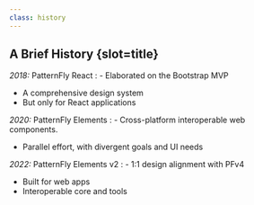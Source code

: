 ```yaml
---
class: history
---
```

## A Brief History {slot=title}

*2018:* PatternFly React
: - Elaborated on the Bootstrap MVP
  - A comprehensive design system
  - But only for React applications

*2020:* PatternFly Elements
: - Cross-platform interoperable web components.
  - Parallel effort, with divergent goals and UI needs

*2022:* PatternFly Elements v2
: - 1:1 design alignment with PFv4
  - Built for web apps
  - Interoperable core and tools

